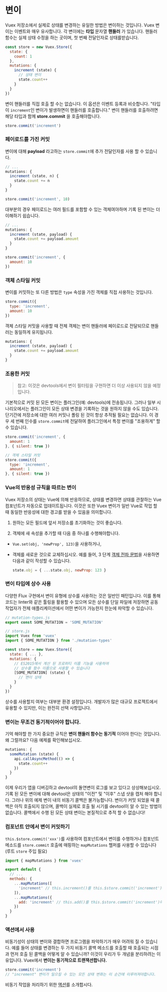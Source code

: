 # 변이

Vuex 저장소에서 실제로 상태를 변경하는 유일한 방법은 변이하는 것입니다. Vuex 변이는 이벤트와 매우 유사합니다. 각 변이에는 **타입** 문자열 **핸들러** 가 있습니다. 핸들러 함수는 실제 상태 수정을 하는 곳이며, 첫 번째 전달인자로 상태를받습니다.

``` js
const store = new Vuex.Store({
  state: {
    count: 1
  },
  mutations: {
    increment (state) {
      // 상태 변이
      state.count++
    }
  }
})
```

변이 핸들러를 직접 호출 할 수는 없습니다. 이 옵션은 이벤트 등록과 비슷합니다. "타입이 `increment`인 변이가 발생하면이 핸들러를 호출합니다." 변이 핸들러를 호출하려면 해당 타입과 함께 **store.commit** 을 호출해야합니다.

``` js
store.commit('increment')
```

### 페이로드를 가진 커밋

변이에 대해 **payload** 라고하는 `store.commit`에 추가 전달인자를 사용 할 수 있습니다.

``` js
// ...
mutations: {
  increment (state, n) {
    state.count += n
  }
}
```
``` js
store.commit('increment', 10)
```

대부분의 경우 페이로드는 여러 필드를 포함할 수 있는 객체여야하며 기록 된 변이는 더 이해하기 쉽습니다.

``` js
// ...
mutations: {
  increment (state, payload) {
    state.count += payload.amount
  }
}
```
``` js
store.commit('increment', {
  amount: 10
})
```

### 객체 스타일 커밋

변이를 커밋하는 또 다른 방법은 `type` 속성을 가진 객체를 직접 사용하는 것입니다.

``` js
store.commit({
  type: 'increment',
  amount: 10
})
```

객체 스타일 커밋을 사용할 때 전체 객체는 변이 핸들러에 페이로드로 전달되므로 핸들러는 동일하게 유지됩니다.

``` js
mutations: {
  increment (state, payload) {
    state.count += payload.amount
  }
}
```

### 조용한 커밋

> 참고: 이것은 devtools에서 변이 필터링을 구현하면 더 이상 사용되지 않을 예정입니다.

기본적으로 커밋 된 모든 변이는 플러그인(예: devtools)에 전송됩니다. 그러나 일부 시나리오에서는 플러그인이 모든 상태 변경을 기록하는 것을 원하지 않을 수도 있습니다. 단기간에 저장소에 대한 여러 커밋나 폴링 된 것이 항상 추적될 필요는 없습니다. 이 경우 세 번째 인수를 `store.commit`에 전달하여 플러그인에서 특정 변이를 "조용하게" 할 수 있습니다.

``` js
store.commit('increment', {
  amount: 1
}, { silent: true })

// 객체 스타일 커밋
store.commit({
  type: 'increment',
  amount: 1
}, { silent: true })
```

### Vue의 반응성 규칙을 따르는 변이

Vuex 저장소의 상태는 Vue에 의해 반응하므로, 상태를 변경하면 상태를 관찰하는 Vue 컴포넌트가 자동으로 업데이트됩니다. 이것은 또한 Vuex 변이가 일반 Vue로 작업 할 때 동일한 반응성에 대한 경고를 받을 수 있음을 의미합니다.

1. 원하는 모든 필드에 앞서 저장소를 초기화하는 것이 좋습니다.

2. 객체에 새 속성을 추가할 때 다음 중 하나를 수행해야합니다.

  - `Vue.set(obj, 'newProp', 123)`을 사용하거나,

  - 객체를 새로운 것으로 교체하십시오. 예를 들어, 3 단계 [객체 전파 문법](https://github.com/sebmarkbage/ecmascript-rest-spread)을 사용하면 다음과 같이 작성할 수 있습니다.

    ``` js
    state.obj = { ...state.obj, newProp: 123 }
    ```

### 변이 타입에 상수 사용

다양한 Flux 구현에서 변이 유형에 상수를 사용하는 것은 일반인 패턴입니다. 이를 통해 코드는 linter와 같은 툴링을 활용할 수 있으며 모든 상수를 단일 파일에 저장하면 공동 작업자가 전체 애플리케이션에서 어떤 변이가 가능한지 한눈에 파악할 수 있습니다.

``` js
// mutation-types.js
export const SOME_MUTATION = 'SOME_MUTATION'
```

``` js
// store.js
import Vuex from 'vuex'
import { SOME_MUTATION } from './mutation-types'

const store = new Vuex.Store({
  state: { ... },
  mutations: {
    // ES2015에서 계산 된 프로퍼티 이름 기능을 사용하여
    // 상수를 함수 이름으로 사용할 수 있습니다
    [SOME_MUTATION] (state) {
      // 변이 상태
    }
  }
})
```

상수를 사용할지 여부는 대부분 환경 설정입니다. 개발자가 많은 대규모 프로젝트에서 유용할 수 있지만, 이는 완전히 선택 사항입니다.

### 변이는 무조건 동기적이어야 합니다.

기억 해야할 한 가지 중요한 규칙은 **변이 핸들러 함수는 동기적** 이어야 한다는 것입니다. 왜 그럴까요? 다음 예제를 확인해보십시오.

``` js
mutations: {
  someMutation (state) {
    api.callAsyncMethod(() => {
      state.count++
    })
  }
}
```

이제 우리가 앱을 디버깅하고 devtool의 돌연변이 로그를 보고 있다고 상상해보십시오. 기록 된 모든 변이에 대해 devtool은 상태의 "이전" 및 "이후" 스냅 샷을 캡처 해야 합니다. 그러나 위의 예제 변이 내의 비동기 콜백은 불가능합니다. 변이가 커밋 되었을 때 콜백은 아직 호출되지 않으며, 콜백이 실제로 호출 될 시기를 devtool이 알 수 있는 방법이 없습니다. 콜백에서 수행 된 모든 상태 변이는 본질적으로 추적 할 수 없습니다!

### 컴포넌트 안에서 변이 커밋하기

`this.$store.commit('xxx')`를 사용하여 컴포넌트에서 변이를 수행하거나 컴포넌트 메소드를 `store.commit` 호출에 매핑하는 `mapMutations` 헬퍼를 사용할 수 있습니다 (루트 `store` 주입 필요)

``` js
import { mapMutations } from 'vuex'

export default {
  // ...
  methods: {
    ...mapMutations([
      'increment' // this.increment()를 this.$store.commit('increment')에 매핑합니다.
    ]),
    ...mapMutations({
      add: 'increment' // this.add()를 this.$store.commit('increment')에 매핑합니다.
    })
  }
}
```

### 액션에서 사용

비동기성이 상태의 변이와 결합하면 프로그램을 파악하기가 매우 어려워 질 수 있습니다. 예를 들어 상태를 변경하는 두 가지 비동기 콜백 메소드를 호출할 때 호출되는 시점과 먼저 호출 된 콜백을 어떻게 알 수 있습니까? 이것이 우리가 두 개념을 분리하려는 이유입니다. Vuex에서 **변이는 동기적으로 트랜잭션합니다.**

``` js
store.commit('increment')
// "increment" 변이가 일으킬 수 있는 모든 상태 변화는 이 순간에 이루어져야합니다.
```

비동기 작업을 처리하기 위한 [액션](actions.md)를 소개합시다.
